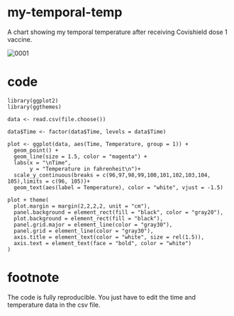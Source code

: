 # my-temporal-temp
A chart showing my temporal temperature after receiving Covishield dose 1 vaccine.

![0001](https://user-images.githubusercontent.com/63370235/158433967-bb5e1c3a-ae05-4973-809b-0ece07b51d27.jpg)

# code
```
library(ggplot2)
library(ggthemes)

data <- read.csv(file.choose())

data$Time <- factor(data$Time, levels = data$Time)

plot <- ggplot(data, aes(Time, Temperature, group = 1)) +
  geom_point() + 
  geom_line(size = 1.5, color = "magenta") +
  labs(x = "\nTime",
       y = "Temperature in fahrenheit\n")+
  scale_y_continuous(breaks = c(96,97,98,99,100,101,102,103,104, 105),limits = c(96, 105))+
  geom_text(aes(label = Temperature), color = "white", vjust = -1.5)

plot + theme(
  plot.margin = margin(2,2,2,2, unit = "cm"),
  panel.background = element_rect(fill = "black", color = "gray20"),
  plot.background = element_rect(fill = "black"),
  panel.grid.major = element_line(color = "gray30"),
  panel.grid = element_line(color = "gray30"),
  axis.title = element_text(color = "white", size = rel(1.5)),
  axis.text = element_text(face = "bold", color = "white")
)
```
# footnote
The code is fully reproducible. You just have to edit the time and temperature data in the csv file.
